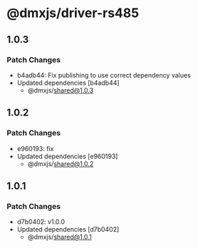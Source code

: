 # @dmxjs/driver-rs485

## 1.0.3

### Patch Changes

- b4adb44: Fix publishing to use correct dependency values
- Updated dependencies [b4adb44]
  - @dmxjs/shared@1.0.3

## 1.0.2

### Patch Changes

- e960193: fix
- Updated dependencies [e960193]
  - @dmxjs/shared@1.0.2

## 1.0.1

### Patch Changes

- d7b0402: v1.0.0
- Updated dependencies [d7b0402]
  - @dmxjs/shared@1.0.1
